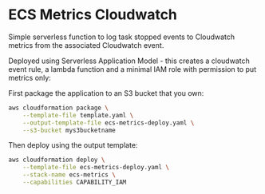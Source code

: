 # ECS Metrics Cloudwatch

Simple serverless function to log task stopped events to Cloudwatch metrics from the associated Cloudwatch event.

Deployed using Serverless Application Model - this creates a cloudwatch event rule, a lambda function and a minimal IAM role with permission to put metrics only:

First package the application to an S3 bucket that you own:

```sh
aws cloudformation package \
    --template-file template.yaml \
    --output-template-file ecs-metrics-deploy.yaml \
    --s3-bucket mys3bucketname
```

Then deploy using the output template:

```sh
aws cloudformation deploy \
    --template-file ecs-metrics-deploy.yaml \
    --stack-name ecs-metrics \
    --capabilities CAPABILITY_IAM
```

